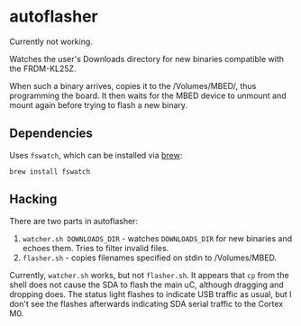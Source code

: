 autoflasher
===========
Currently not working.

Watches the user's Downloads directory for new binaries compatible with the FRDM-KL25Z.

When such a binary arrives, copies it to the /Volumes/MBED/, thus programming the board. It then waits for the MBED device to unmount and mount again before trying to flash a new binary.

Dependencies
------------
Uses `fswatch`, which can be installed via [brew]:

```
brew install fswatch
```

Hacking
-------
There are two parts in autoflasher:

1. `watcher.sh DOWNLOADS_DIR` - watches `DOWNLOADS_DIR` for new binaries and echoes them. Tries to filter invalid files.
2. `flasher.sh` - copies filenames specified on stdin to /Volumes/MBED.

Currently, `watcher.sh` works, but not `flasher.sh`. It appears that `cp` from the shell does not cause the SDA to flash the main uC, although dragging and dropping does. The status light flashes to indicate USB traffic as usual, but I don't see the flashes afterwards indicating SDA serial traffic to the Cortex M0.

[brew]: http://brew.sh

